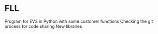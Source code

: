 # FLL
Program  for EV3 in Python with some customer functions
Checking the git process for code sharing
New libraries 